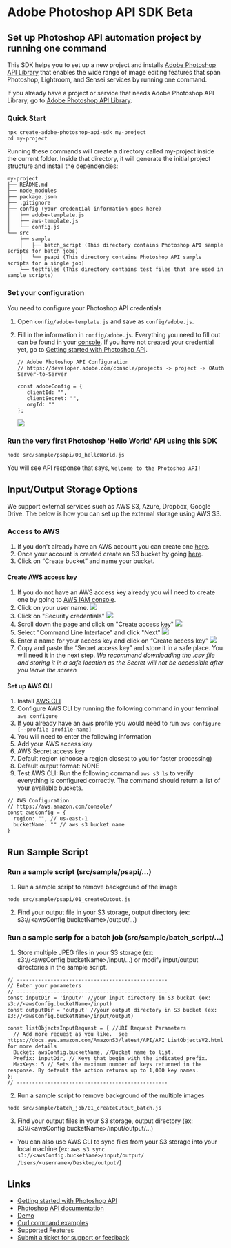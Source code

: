 # Adobe Photoshop API SDK Beta

## Set up Photoshop API automation project by running one command

This SDK helps you to set up a new project and installs [Adobe Photoshop API Library](https://github.com/adobe/aio-lib-photoshop-api) that enables the wide range of image editing features that span Photoshop, Lightroom, and Sensei services by running one command.

If you already have a project or service that needs Adobe Photoshop API Library, go to [Adobe Photoshop API Library](https://github.com/adobe/aio-lib-photoshop-api).

### Quick Start

```
npx create-adobe-photoshop-api-sdk my-project
cd my-project
```
Running these commands will create a directory called my-project inside the current folder. Inside that directory, it will generate the initial project structure and install the dependencies:
```
my-project
├── README.md
├── node_modules
├── package.json
├── .gitignore
├── config (your credential information goes here)
│   ├── adobe-template.js
│   ├── aws-template.js
│   └── config.js
└── src
    ├── sample
    │   ├── batch_script (This directory contains Photoshop API sample scripts for batch jobs)
    │   └── psapi (This directory contains Photoshop API sample scripts for a single job)
    └── testfiles (This directory contains test files that are used in sample scripts)
```
### Set your configuration
You need to configure your Photoshop API credentials

1. Open `config/adobe-template.js` and save as `config/adobe.js`.
1. Fill in the information in `config/adobe.js`. Everything you need to fill out can be found in your [console](https://developer.adobe.com/console/projects). If you have not created your credential yet, go to [Getting started with Photoshop API](https://developer-stage.adobe.com/photoshop/photoshop-api-docs/getting-started/#get-access).

   ```
   // Adobe Photoshop API Configuration
   // https://developer.adobe.com/console/projects -> project -> OAuth Server-to-Server

   const adobeConfig = {
      clientId: "",
      clientSecret: "",
      orgId: ""
   };
   ```
   ![](docs/console.jpg)

### Run the very first Photoshop 'Hello World' API using this SDK

```
node src/sample/psapi/00_helloWorld.js
```

You will see API response that says, `Welcome to the Photoshop API!`
## Input/Output Storage Options

We support external services such as AWS S3, Azure, Dropbox, Google Drive.  The below is how you can set up the external storage using AWS S3.

### Access to AWS
   1. If you don't already have an AWS account you can create one [here](https://docs.aws.amazon.com/rekognition/latest/dg/setting-up.html).
   1. Once your account is created create an S3 bucket by going [here](https://s3.console.aws.amazon.com/s3/buckets).
   1. Click on “Create bucket” and name your bucket. 

#### Create AWS access key

1. If you do not have an AWS access key already you will need to create one by going to [AWS IAM console](https://us-east-1.console.aws.amazon.com/iamv2/home?region=us-west-2#/users).
1. Click on your user name. ![](docs/aws_users.png)
1. Click on "Security credentials" ![](docs/security_credentials.png)
1. Scroll down the page and click on "Create access key" ![](docs/create_access_key.png)
1. Select "Command Line Interface" and click "Next" ![](docs/CLI_next.png) 
1. Enter a name for your access key and click on “Create access key” ![](docs/set_description.png) 
1. Copy and paste the “Secret access key” and store it in a safe place. You will need it in the next step.
  _We recommend downloading the .csv file and storing it in a safe location as the Secret will not be accessible after you leave the screen_ 

#### Set up AWS CLI

 1. Install [AWS CLI](https://docs.aws.amazon.com/cli/latest/userguide/getting-started-install.html) 
 1. Configure AWS CLI by running the following command in your terminal `aws configure`
 1. If you already have an aws profile you would need to run `aws configure [--profile profile-name]`  
 1. You will need to enter the following information
 1. Add your AWS access key 
 1. AWS Secret access key 
 1. Default region (choose a region closest to you for faster processing) 
 1. Default output format: NONE
 1. Test AWS CLI: Run the following command `aws s3 ls` to verify everything is configured correctly. The command should return a list of your available buckets. 


```
// AWS Configuration
// https://aws.amazon.com/console/
const awsConfig = {
  region: "", // us-east-1
  bucketName: "" // aws s3 bucket name
}
```

## Run Sample Script

### Run a sample script (src/sample/psapi/...)

1. Run a sample script to remove background of the image

```
node src/sample/psapi/01_createCutout.js
```

2. Find your output file in your S3 storage, output directory (ex: s3://<awsConfig.bucketName>/output/...)

### Run a sample scrip for a batch job (src/sample/batch_script/...)

1. Store multiple JPEG files in your S3 storage (ex: s3://<awsConfig.bucketName>/input/...) or modify input/output directories in the sample script.
```
// -------------------------------------------------
// Enter your parameters
// -------------------------------------------------
const inputDir = 'input/' //your input directory in S3 bucket (ex: s3://<awsConfig.bucketName>/input)
const outputDir = 'output' //your output directory in S3 bucket (ex: s3://<awsConfig.bucketName>/input/output)

const listObjectsInputRequest = { //URI Request Parameters
  // Add more request as you like.  see https://docs.aws.amazon.com/AmazonS3/latest/API/API_ListObjectsV2.html for more details
  Bucket: awsConfig.bucketName, //Bucket name to list.
  Prefix: inputDir, // Keys that begin with the indicated prefix.
  MaxKeys: 5 // Sets the maximum number of keys returned in the response. By default the action returns up to 1,000 key names.
};
// -------------------------------------------------
```
2. Run a sample script to remove background of the multiple images

```
node src/sample/batch_job/01_createCutout_batch.js
```

3. Find your output files in your S3 storage, output directory (ex: s3://<awsConfig.bucketName>/input/output/...)

- You can also use AWS CLI to sync files from your S3 storage into your local machine (ex: `aws s3 sync s3://<awsConfig.bucketName>/input/output/ /Users/<username>/Desktop/output/`)

## Links

- [Getting started with Photoshop API](https://developer-stage.adobe.com/photoshop/photoshop-api-docs/getting-started/#get-access)
- [Photoshop API documentation](https://developer.adobe.com/photoshop/photoshop-api-docs/api/)
- [Demo](https://developer.adobe.com/photoshop/api/demo/)
- [Curl command examples](https://developer.adobe.com/photoshop/photoshop-api-docs/code-sample/)
- [Supported Features](https://developer.adobe.com/photoshop/photoshop-api-docs/features/)
- [Submit a ticket for support or feedback](https://psd-services.zendesk.com/hc/en-us/requests/new)
